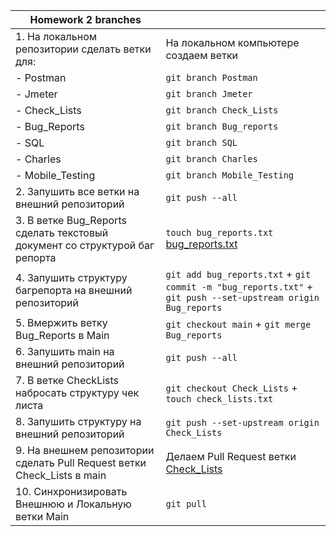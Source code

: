 |Homework 2 branches||
|---|---|
|1. На локальном репозитории сделать ветки для:|На локальном компьютере создаем ветки|
|- Postman|```git branch Postman```|
|- Jmeter|```git branch Jmeter```|
|- Check_Lists|```git branch Check_Lists```|
|- Bug_Reports|```git branch Bug_reports```|
|- SQL|```git branch SQL```|
|- Charles|```git branch Charles```|
|- Mobile_Testing|```git branch Mobile_Testing```|
|2. Запушить все ветки на внешний репозиторий|```git push --all```|
|3. В ветке Bug_Reports сделать текстовый документ со структурой баг репорта|```touch bug_reports.txt``` [bug_reports.txt](https://github.com/Velorei/Terminal/blob/Bug_Reports/bug_report.txt)|
|4. Запушить структуру багрепорта на внешний репозиторий|```git add bug_reports.txt``` + ```git commit -m "bug_reports.txt"``` + ```git push --set-upstream origin Bug_reports```|
|5. Вмержить ветку Bug_Reports в Main|```git checkout main``` + ```git merge Bug_reports```|
|6. Запушить main на внешний репозиторий|```git push --all```|
|7. В ветке CheckLists набросать структуру чек листа|```git checkout Check_Lists``` + ```touch check_lists.txt```|
|8. Запушить структуру на внешний репозиторий|```git push --set-upstream origin Check_Lists```|
|9. На внешнем репозитории сделать Pull Request ветки Check_Lists в main|Делаем Pull Request ветки [Check_Lists](https://github.com/Velorei/Terminal/tree/Check_Lists)|
|10. Синхронизировать Внешнюю и Локальную ветки Main|```git pull```|

